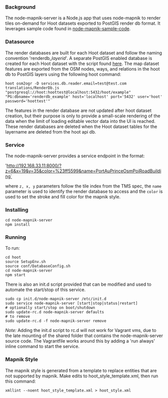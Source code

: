 ### Background
The node-mapnik-server is a Node.js app that uses node-mapnik to render tiles on-demand for Hoot datasets exported to PostGIS render db format.  It leverages sample code found in [node-mapnik-sample-code](https://github.com/mapnik/node-mapnik-sample-code).

### Datasource
The render databases are built for each Hoot dataset and follow the naming convention 'renderdb_*layerid*'.  A separate PostGIS enabled database is created for each Hoot dataset with the script found [here](https://github.com/ngageoint/hootenanny/blob/mapnik/scripts/exportrenderdb.sh).  The map dataset features are exported from the OSM nodes, ways, and relations in the hoot db to PostGIS layers using the following hoot command:

`hoot osm2ogr -D services.db.reader.email=test@test.com translations/RenderDb.js "postgresql://hoot:hoottest@localhost:5432/hoot/example" "PG:dbname='renderdb_example' host='localhost' port='5432' user='hoot' password='hoottest'"`

The features in the render database are not updated after hoot dataset creation, but their purpose is only to provide a small-scale rendering of the data when the limit of loading editable vector data into the UI is reached.  These render databases are deleted when the Hoot dataset tables for the layername are deleted from the hoot api db.

### Service
The node-mapnik-server provides a service endpoint in the format:

'http://192.168.33.11:8000/?z=6&x=19&y=35&color=%23ff5599&name=PortAuPrinceOsmPoiRoadBuilding`

where `z, x, y` parameters follow the tile index from the TMS spec, the `name` parameter is used to identify the render database to access and the `color` is used to set the stroke and fill color for the mapnik style.

### Installing
```
cd node-mapnik-server
npm install
```
### Running
To run:
```
cd hoot
source SetupEnv.sh
source conf/DatabaseConfig.sh
cd node-mapnik-server
npm start
```

There is also an init.d script provided that can be modified and used to automate the start/stop of this service.

```
sudo cp init.d/node-mapnik-server /etc/init.d
sudo service node-mapnik-server [start|stop|status|restart]
# optionally start/stop on boot/shutdown
sudo update-rc.d node-mapnik-server defaults
# to remove
sudo update-rc.d -f node-mapnik-server remove
```

*Note:*  Adding the init.d script to rc.d will not work for Vagrant vms, due to the late mounting of the shared folder that contains the node-mapnik-server source code.  The Vagrantfile works around this by adding a 'run always' inline command to start the service.

### Mapnik Style
The mapnik style is generated from a template to replace entities that are not supported by mapnik.  Make edits to hoot_style_template.xml, then run this command:

`xmllint --noent hoot_style_template.xml > hoot_style.xml`
